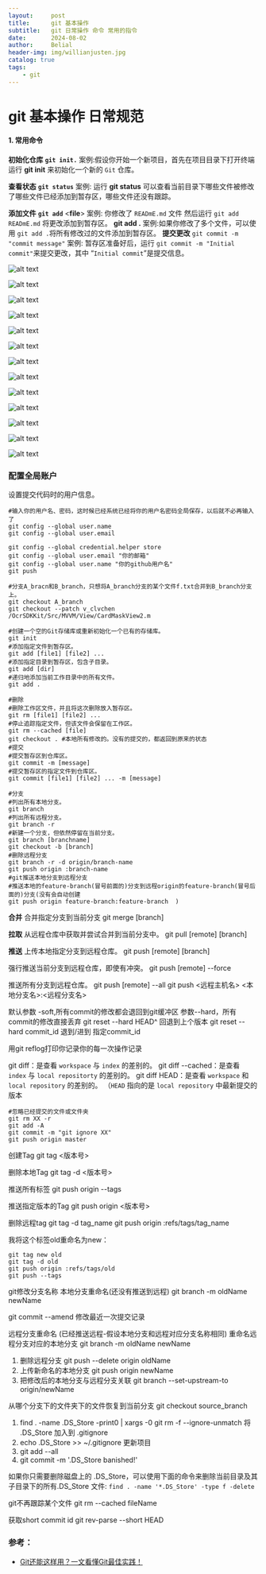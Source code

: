 ```yaml
---
layout:     post
title:      git 基本操作
subtitle:   git 日常操作 命令 常用的指令
date:       2024-08-02
author:     Belial
header-img: img/willianjusten.jpg
catalog: true
tags:
    - git
---
```


# git 基本操作 日常规范

#### 1. 常用命令

**初始化仓库**  **`git init.`**
案例:假设你开始一个新项目，首先在项目目录下打开终端运行 **git init** 来初始化一个新的 `Git` 仓库。

**查看状态** **`git status`**
案例: 运行 **git status** 可以查看当前目录下哪些文件被修改了哪些文件已经添加到暂存区，哪些文件还没有跟踪。

**添加文件**   **`git add`** <**file**>
案例: 你修改了 `READmE.md` 文件
然后运行 `git add READmE.md` 将更改添加到暂存区。
**git add .** 
案例:如果你修改了多个文件，可以使用 `git add .`将所有修改过的文件添加到暂存区。
**提交更改**    `git commit -m "commit message"`
案例: 暂存区准备好后，运行 `git commit -m "Initial commit"`来提交更改，其中 “`Initial commit`”是提交信息。

![alt text](https://github.com/Long-Cc/Long-Cc.github.io/blob/master/img/git/image.png?raw=true)

![alt text](https://github.com/Long-Cc/Long-Cc.github.io/blob/master/img/git/image-1.png?raw=true)

![alt text](https://github.com/Long-Cc/Long-Cc.github.io/blob/master/img/git/image-2.png?raw=true)

![alt text](https://github.com/Long-Cc/Long-Cc.github.io/blob/master/img/git/image-3.png?raw=true)

![alt text](https://github.com/Long-Cc/Long-Cc.github.io/blob/master/img/git/image-4.png?raw=true)

![alt text](https://github.com/Long-Cc/Long-Cc.github.io/blob/master/img/git/image-5.png?raw=true)

![alt text](https://github.com/Long-Cc/Long-Cc.github.io/blob/master/img/git/image-6.png?raw=true)

![alt text](https://github.com/Long-Cc/Long-Cc.github.io/blob/master/img/git/image-7.png?raw=true)

![alt text](https://github.com/Long-Cc/Long-Cc.github.io/blob/master/img/git/image-8.png?raw=true)

![alt text](https://github.com/Long-Cc/Long-Cc.github.io/blob/master/img/git/image-9.png?raw=true)

![alt text](https://github.com/Long-Cc/Long-Cc.github.io/blob/master/img/git/image-10.png?raw=true)

![alt text](https://github.com/Long-Cc/Long-Cc.github.io/blob/master/img/git/image-11.png?raw=true)

![alt text](https://github.com/Long-Cc/Long-Cc.github.io/blob/master/img/git/image-12.png?raw=true)




 ### 配置全局账户
设置提交代码时的用户信息。

```git
#输入你的用户名、密码，这时候已经系统已经将你的用户名密码全局保存，以后就不必再输入了
git config --global user.name  
git config --global user.email 

git config --global credential.helper store
git config --global user.email "你的邮箱"
git config --global user.name "你的github用户名"
git push
```

```git
#分支A_bracn和B_branch，只想将A_branch分支的某个文件f.txt合并到B_branch分支上。
git checkout A_branch
git checkout --patch v_clvchen /OcrSDKKit/Src/MVVM/View/CardMaskView2.m
```

```git
#创建一个空的Git存储库或重新初始化一个已有的存储库。
git init
#添加指定文件到暂存区。
git add [file1] [file2] ...
#添加指定目录到暂存区，包含子目录。
git add [dir]
#递归地添加当前工作目录中的所有文件。
git add .
```


```git
#删除
#删除工作区文件，并且将这次删除放入暂存区。
git rm [file1] [file2] ...
#停止追踪指定文件，但该文件会保留在工作区。
git rm --cached [file]
git checkout . #本地所有修改的。没有的提交的，都返回到原来的状态 
#提交
#提交暂存区到仓库区。
git commit -m [message]
#提交暂存区的指定文件到仓库区。
git commit [file1] [file2] ... -m [message]

#分支
#列出所有本地分支。
git branch
#列出所有远程分支。
git branch -r
#新建一个分支，但依然停留在当前分支。
git branch [branchname]
git checkout -b [branch]
#删除远程分支 
git branch -r -d origin/branch-name  
git push origin :branch-name
#git推送本地分支到远程分支
#推送本地的feature-branch(冒号前面的)分支到远程origin的feature-branch(冒号后面的)分支(没有会自动创建
git push origin feature-branch:feature-branch  )
```

**合并** 合并指定分支到当前分支
git merge [branch]

**拉取** 从远程仓库中获取并尝试合并到当前分支中。
git pull [remote] [branch]

**推送** 上传本地指定分支到远程仓库。
git push [remote] [branch]

强行推送当前分支到远程仓库，即使有冲突。
git push [remote] --force

推送所有分支到远程仓库。
git push [remote] --all
git push <远程主机名> <本地分支名>:<远程分支名>

默认参数 -soft,所有commit的修改都会退回到git缓冲区
参数--hard，所有commit的修改直接丢弃
git reset --hard HEAD^        回退到上个版本
git reset --hard commit_id    退到/进到 指定commit_id

用git reflog打印你记录你的每一次操作记录

git diff：是查看 `workspace` 与 `index` 的差别的。
git diff --cached：是查看 `index` 与 `local repositorty` 的差别的。
git diff HEAD：是查看 `workspace` 和 `local repository` 的差别的。
（`HEAD` 指向的是 `local repository` 中最新提交的版本



```git 
#忽略已经提交的文件或文件夹
git rm XX -r
git add -A
git commit -m "git ignore XX"
git push origin master
```

创建Tag
git tag <版本号>

删除本地Tag
git tag -d <版本号>

推送所有标签
git push origin --tags

推送指定版本的Tag
git push origin <版本号>

删除远程tag
git tag -d tag_name
git push origin :refs/tags/tag_name

我将这个标签old重命名为new：

```git
git tag new old
git tag -d old
git push origin :refs/tags/old
git push --tags
```

git修改分支名称
本地分支重命名(还没有推送到远程)
git branch -m oldName newName

git commit --amend
修改最近一次提交记录

远程分支重命名 (已经推送远程-假设本地分支和远程对应分支名称相同)
重命名远程分支对应的本地分支
git branch -m oldName newName
1. 删除远程分支
git push --delete origin oldName
2. 上传新命名的本地分支
git push origin newName
3. 把修改后的本地分支与远程分支关联
git branch --set-upstream-to origin/newName

从哪个分支下的文件夹下的文件恢复到当前分支
git checkout source_branch <paths>


1. find . -name .DS_Store -print0 | xargs -0 git rm -f --ignore-unmatch
将 .DS_Store 加入到 .gitignore
2. echo .DS_Store >> ~/.gitignore
更新项目
3. git add --all
4. git commit -m '.DS_Store banished!'

如果你只需要删除磁盘上的 .DS_Store，可以使用下面的命令来删除当前目录及其子目录下的所有.DS_Store 文件:
`find . -name '*.DS_Store' -type f -delete`

git不再跟踪某个文件
git rm --cached fileName

获取short commit id
git rev-parse --short HEAD

### 参考：

- [Git还能这样用？一文看懂Git最佳实践！](https://mp.weixin.qq.com/s/oLb1A7Tyw_itYUJiYcH8Ng)